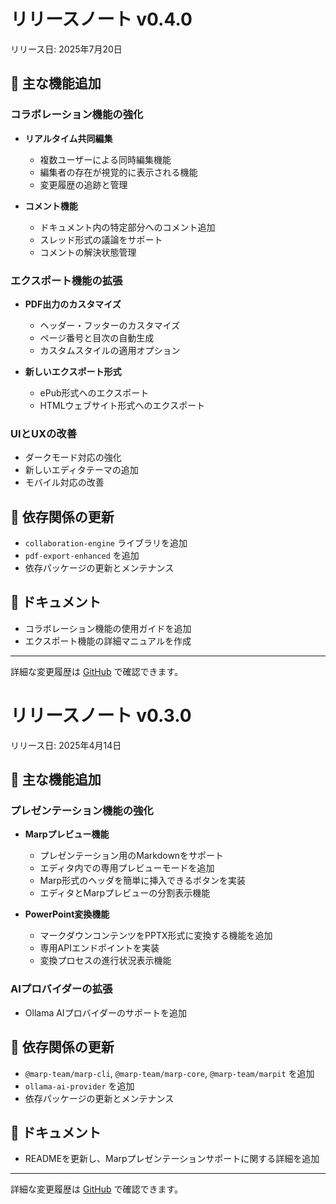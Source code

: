 # リリースノート v0.4.0

リリース日: 2025年7月20日

## 🚀 主な機能追加

### コラボレーション機能の強化
- **リアルタイム共同編集**
  - 複数ユーザーによる同時編集機能
  - 編集者の存在が視覚的に表示される機能
  - 変更履歴の追跡と管理

- **コメント機能**
  - ドキュメント内の特定部分へのコメント追加
  - スレッド形式の議論をサポート
  - コメントの解決状態管理

### エクスポート機能の拡張
- **PDF出力のカスタマイズ**
  - ヘッダー・フッターのカスタマイズ
  - ページ番号と目次の自動生成
  - カスタムスタイルの適用オプション

- **新しいエクスポート形式**
  - ePub形式へのエクスポート
  - HTMLウェブサイト形式へのエクスポート

### UIとUXの改善
- ダークモード対応の強化
- 新しいエディタテーマの追加
- モバイル対応の改善

## 🔧 依存関係の更新
- `collaboration-engine` ライブラリを追加
- `pdf-export-enhanced` を追加
- 依存パッケージの更新とメンテナンス

## 📝 ドキュメント
- コラボレーション機能の使用ガイドを追加
- エクスポート機能の詳細マニュアルを作成

---

詳細な変更履歴は [GitHub](https://github.com/yourusername/yourrepository/compare/v0.3.0...v0.4.0) で確認できます。

# リリースノート v0.3.0

リリース日: 2025年4月14日

## 🚀 主な機能追加

### プレゼンテーション機能の強化

- **Marpプレビュー機能**
  - プレゼンテーション用のMarkdownをサポート
  - エディタ内での専用プレビューモードを追加
  - Marp形式のヘッダを簡単に挿入できるボタンを実装
  - エディタとMarpプレビューの分割表示機能

- **PowerPoint変換機能**
  - マークダウンコンテンツをPPTX形式に変換する機能を追加
  - 専用APIエンドポイントを実装
  - 変換プロセスの進行状況表示機能

### AIプロバイダーの拡張
- Ollama AIプロバイダーのサポートを追加

## 🔧 依存関係の更新

- `@marp-team/marp-cli`, `@marp-team/marp-core`, `@marp-team/marpit` を追加
- `ollama-ai-provider` を追加
- 依存パッケージの更新とメンテナンス

## 📝 ドキュメント
- READMEを更新し、Marpプレゼンテーションサポートに関する詳細を追加

---

詳細な変更履歴は [GitHub](https://github.com/yourusername/yourrepository/compare/v0.2.0...v0.3.0) で確認できます。 